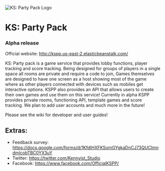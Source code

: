 ![KS: Party Pack Logo](http://tristanjc.com/press/KS_Party_pack/images/logo.png)

# KS: Party Pack
### Alpha release

Official website: http://kspp.us-east-2.elasticbeanstalk.com/

KS: Party pack is a game service that provides lobby functions, player tracking and score tracking. Being designed for groups of players in a single space all rooms are private and require a code to join, Games themselves are designed to have one screen as a host showing most of the game where as other players connected with devices such as mobiles get interactive options. KSPP also provides an API that allows users to create their own games and use them on this service! Currently in alpha KSPP provides private rooms, functioning API, template games and score tracking. We plan to add user accounts and much more in the future!

Please see the wiki for developer and user guides!

## Extras:

* Feedback survey: https://docs.google.com/forms/d/1KfdlHXFKSomGYgkaDnCJ73QUCImndmlcobTBC0YX3uY
* Twitter: https://twitter.com/Kennyist_Studio
* Facebook: https://www.facebook.com/OfficialKSPP/
